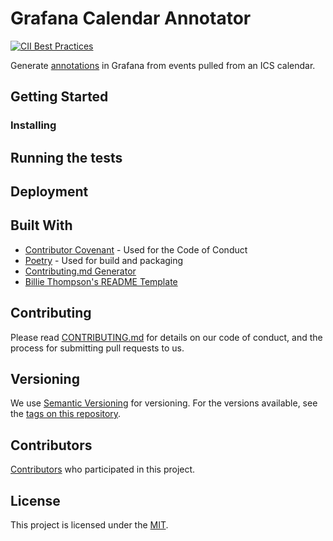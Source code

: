# Grafana Calendar Annotator

[![CII Best Practices](https://bestpractices.coreinfrastructure.org/projects/6552/badge)](https://bestpractices.coreinfrastructure.org/projects/6552)

Generate [annotations](https://grafana.com/docs/grafana/latest/dashboards/build-dashboards/annotate-visualizations/) in Grafana from events pulled from an ICS calendar.

## Getting Started

<!--TODO-->

### Installing

<!--TODO-->

## Running the tests

<!--TODO-->

## Deployment

<!--TODO-->

## Built With

  - [Contributor Covenant](https://www.contributor-covenant.org/) - Used for the Code of Conduct
  - [Poetry](https://python-poetry.org/) - Used for build and packaging
  - [Contributing.md Generator](https://generator.contributing.md/)
  - [Billie Thompson's README Template](https://github.com/PurpleBooth/a-good-readme-template)

## Contributing

Please read [CONTRIBUTING.md](https://github.com/cam-barts/grafana-calendar-annotator/blob/main/CONTRIBUTING.md) for details on our code
of conduct, and the process for submitting pull requests to us.

## Versioning

We use [Semantic Versioning](http://semver.org/) for versioning. For the versions
available, see the [tags on this
repository](https://github.com/cam-barts/grafana-calendar-annotator/tags).

## Contributors

[Contributors](https://github.com/cam-barts/grafana-calendar-annotator/contributors)
who participated in this project.

## License

This project is licensed under the [MIT](https://github.com/cam-barts/grafana-calendar-annotator/blob/main/LICENSE.txt).